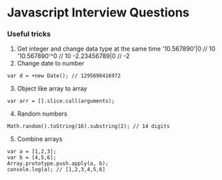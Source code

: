 # Javascript Interview Questions

### Useful tricks
1. Get integer and change data type at the same time
  '10.567890'|0  // 10
  '10.567890'^0  // 10
  -2.23456789|0  // -2
2. Change date to number
```
var d = +new Date(); // 1295698416972
```
3. Object like array to array
```
var arr = [].slice.call(arguments);
```
4. Random numbers
```
Math.random().toString(16).substring(2); // 14 digits
```
5. Combine arrays
```
var a = [1,2,3];
var b = [4,5,6];
Array.prototype.push.apply(a, b);
console.log(a); // [1,2,3,4,5,6]
```
